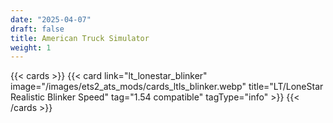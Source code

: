 ```yaml
---
date: "2025-04-07"
draft: false
title: American Truck Simulator
weight: 1
---
```


{{< cards >}}
    {{< card link="lt_lonestar_blinker" image="/images/ets2_ats_mods/cards_ltls_blinker.webp" title="LT/LoneStar Realistic Blinker Speed" tag="1.54 compatible" tagType="info" >}}
{{< /cards >}}